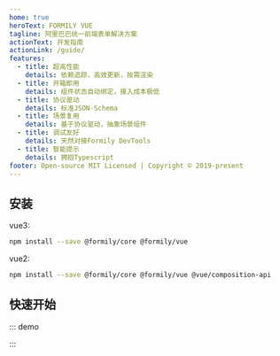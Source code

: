 ```yaml
---
home: true
heroText: FORMILY VUE
tagline: 阿里巴巴统一前端表单解决方案
actionText: 开发指南
actionLink: /guide/
features:
  - title: 超高性能
    details: 依赖追踪，高效更新，按需渲染
  - title: 开箱即用
    details: 组件状态自动绑定，接入成本极低
  - title: 协议驱动
    details: 标准JSON-Schema
  - title: 场景复用
    details: 基于协议驱动，抽象场景组件
  - title: 调试友好
    details: 天然对接Formily DevTools
  - title: 智能提示
    details: 拥抱Typescript
footer: Open-source MIT Licensed | Copyright © 2019-present
---
```


## 安装

vue3:

```bash
npm install --save @formily/core @formily/vue
```

vue2:

```bash
npm install --save @formily/core @formily/vue @vue/composition-api
```

## 快速开始
::: demo
<template>
  <FormProvider :form="form">
    <Field
      name="name"
      title="Name"
      required
      :decorator="[FormItem]"
      :component="[Input, { placeholder:'Please Input' }]"
    />
    <Field
      name="password"
      title="Password"
      required
      :decorator="[FormItem]"
      :component="[Input, { type: 'password', placeholder:'Please Input' }]"
      :reactions="createPasswordEqualValidate('confirm_password')"
    />
    <Field
      name="confirm_password"
      title="Confirm Password"
      required
      :decorator="[FormItem]"
      :component="[Input, { type: 'password', placeholder:'Please Input' }]"
      :reactions="createPasswordEqualValidate('password')"
    />
    <FormConsumer>
      <template #default="{ form }">
        <div style="white-space: pre;">{{ JSON.stringify(form.values, null, 2) }}</div>
      </template>
    </FormConsumer>
  </FormProvider>
</template>

<script>
import { Form, Input } from 'ant-design-vue'
import { createForm, isVoidField, setValidateLanguage } from '@formily/core'
import {
  FormProvider,
  FormConsumer,
  Field,
  connect,
  mapProps,
} from '@formily/vue'
import 'ant-design-vue/dist/antd.css'

setValidateLanguage('en')

const FormItem = connect(
  Form.Item,
  mapProps(
    { validateStatus: true, title: 'label', required: true },
    (props, field) => {
      return {
        help: !isVoidField(field) ? (field.errors.length ? field.errors : undefined) : undefined,
        extra: field.description,
      }
    }
  )
)

export default {
  components: {
    FormProvider,
    FormConsumer,
    Field
  },
  data() {
    const form = createForm({ validateFirst: true })
    const createPasswordEqualValidate = (equalName) => (field) => {
      if (
        form.values.confirm_password &&
        field.value &&
        form.values[equalName] !== field.value
      ) {
        field.errors = ['Password does not match Confirm Password.']
      } else {
        field.errors = []
      }
    }
    return {
      FormItem,
      Input,
      form,
      createPasswordEqualValidate
    }
  }
}
</script>
:::
